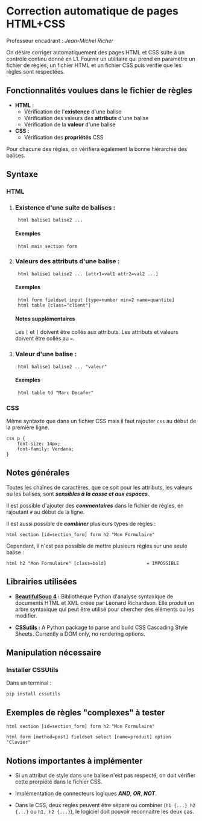 # Correction automatique de pages HTML+CSS
Professeur encadrant : *Jean-Michel Richer*

On désire corriger automatiquement des pages HTML et CSS suite à un contrôle continu donné en 
L1. Fournir un utilitaire qui prend en paramètre un fichier de règles, un fichier HTML et un fichier CSS puis vérifie que les règles sont respectées.

## Fonctionnalités voulues dans le fichier de règles
-   **HTML** :
    -   Vérification de l'**existence** d'une balise
    -   Vérification des valeurs des **attributs** d'une balise
    -   Vérification de la **valeur** d'une balise
-   **CSS** :
    -   Vérification des **propriétés** CSS

Pour chacune des règles, on vérifiera également la bonne hiérarchie des balises.

## Syntaxe

### HTML

1. ### Existence d'une suite de balises :

        html balise1 balise2 ...

    #### Exemples 
        html main section form

2. ### Valeurs des attributs d'une balise :

        html balise1 balise2 ... [attr1=val1 attr2=val2 ...]

    #### Exemples 
        html form fieldset input [type=number min=2 name=quantite]
        html table [class="client"]
    
    #### Notes supplémentaires
    Les `[` et `]` doivent être collés aux attributs.
    Les attributs et valeurs doivent être collés au `=`.

3. ### Valeur d'une balise :

        html balise1 balise2 ... "valeur"

    #### Exemples 
        html table td "Marc Decafer"

### CSS

Même syntaxte que dans un fichier CSS mais il faut rajouter `css` au début de la première ligne.

    css p {
        font-size: 14px;
        font-family: Verdana;
    }

## Notes générales
Toutes les chaînes de caractères, que ce soit pour les attributs, les valeurs ou les balises, sont ***sensibles à la casse et aux espaces***. 

Il est possible d'ajouter des ***commentaires*** dans le fichier de règles, en rajoutant `#` au début de la ligne.

Il est aussi possible de ***combiner*** plusieurs types de règles : 

    html section [id=section_form] form h2 "Mon Formulaire"

Cependant, il n'est pas possible de mettre plusieurs règles sur une seule balise : 

    html h2 "Mon Formulaire" [class=bold]               = IMPOSSIBLE


## Librairies utilisées

-   **[BeautifulSoup 4](https://www.crummy.com/software/BeautifulSoup/bs4/doc/) :**
        Bibliothèque Python d'analyse syntaxique de documents HTML et XML créée par Leonard Richardson. 
        Elle produit un arbre syntaxique qui peut être utilisé pour chercher des éléments ou les modifier.

-   **[CSSutils](https://cthedot.de/cssutils/) :**
        A Python package to parse and build CSS Cascading Style Sheets. Currently a DOM only, no rendering options.
        
## Manipulation nécessaire

### Installer CSSUtils 

Dans un terminal :

    pip install cssutils

## Exemples de règles "complexes" à tester

    html section [id=section_form] form h2 "Mon Formulaire"

    html form [method=post] fieldset select [name=produit] option "Clavier"

## Notions importantes à implémenter 

-   Si un attribut de style dans une balise n'est pas respecté, on doit vérifier cette prorpiété dans le fichier CSS.

-   Implémentation de connecteurs logiques ***AND***, ***OR***, ***NOT***.

-   Dans le CSS, deux règles peuvent être séparé ou combiner (`h1 {...} h2 {...}` ou `h1, h2 {...}`), le logiciel doit pouvoir reconnaitre les deux cas.
